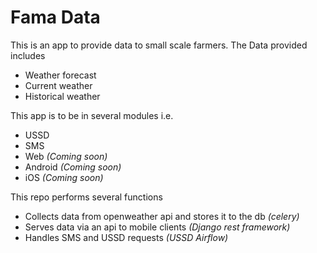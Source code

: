 # Fama Data
This is an app to provide data to small scale farmers.
The Data provided includes
- Weather forecast
- Current weather
- Historical weather

This app is to be in several modules i.e. 
- USSD
- SMS
- Web _(Coming soon)_
- Android _(Coming soon)_
- iOS _(Coming soon)_

This repo performs several functions
- Collects data from openweather api and stores it to the db _(celery)_
- Serves data via an api to mobile clients _(Django rest framework)_
- Handles SMS and USSD requests _(USSD Airflow)_
